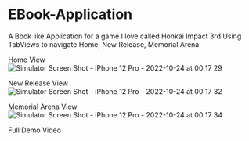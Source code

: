 # EBook-Application

A Book like Application for a game I love called Honkai Impact 3rd
Using TabViews to navigate Home, New Release, Memorial Arena

Home View
![Simulator Screen Shot - iPhone 12 Pro - 2022-10-24 at 00 17 29](https://user-images.githubusercontent.com/90476509/197405350-eb527792-0780-4d5f-b92b-0780169fd52d.png)


New Release View
![Simulator Screen Shot - iPhone 12 Pro - 2022-10-24 at 00 17 32](https://user-images.githubusercontent.com/90476509/197405358-4c104dc2-d107-4816-ac6f-2664f42a12bb.png)


Memorial Arena View
![Simulator Screen Shot - iPhone 12 Pro - 2022-10-24 at 00 17 34](https://user-images.githubusercontent.com/90476509/197405371-f655e74f-38bd-4776-ba16-b5244b3d954b.png)


Full Demo Video

